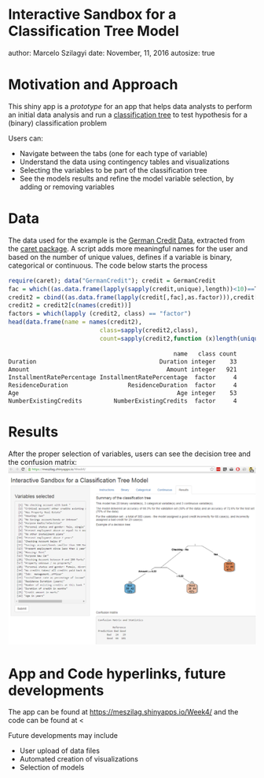 Interactive Sandbox for a Classification Tree Model
========================================================
author: Marcelo Szilagyi
date: November, 11, 2016
autosize: true

Motivation and Approach
========================================================

This shiny app is a *prototype* for an app that helps data analysts to perform an initial data analysis and run a [classification tree](https://en.wikipedia.org/wiki/Decision_tree_learning) to test hypothesis for a (binary) classification problem

Users can:

- Navigate between the tabs (one for each type of variable)
- Understand the data using contingency tables and visualizations
- Selecting the variables to be part of the classification tree
- See the models results and refine the model variable selection, by adding or removing variables

Data 
========================================================

The data used for the example is the [German Credit Data](https://archive.ics.uci.edu/ml/datasets/Statlog+(German+Credit+Data)), extracted from the [caret package](http://topepo.github.io/caret/datasets.html). A script adds more meaningful names for the user and based on the number of unique values, defines if a variable is binary, categorical or continuous. The code below starts the process

```r
require(caret); data("GermanCredit"); credit = GermanCredit
fac = which((as.data.frame(lapply(sapply(credit,unique),length))<10)==T)
credit2 = cbind((as.data.frame(lapply(credit[,fac],as.factor))),credit[,-fac])
credit2 = credit2[c(names(credit))]
factors = which(lapply (credit2, class) == "factor")
head(data.frame(name = names(credit2),
                          class=sapply(credit2,class),
                          count=sapply(credit2,function (x)length(unique(x)))))
```

```
                                               name   class count
Duration                                   Duration integer    33
Amount                                       Amount integer   921
InstallmentRatePercentage InstallmentRatePercentage  factor     4
ResidenceDuration                 ResidenceDuration  factor     4
Age                                             Age integer    53
NumberExistingCredits         NumberExistingCredits  factor     4
```

Results
========================================================
After the proper selection of variables, users can see the decision tree and the confusion matrix: 
![App results](myimage.PNG)


App and Code hyperlinks, future developments
========================================================

The app can be found at <https://meszilag.shinyapps.io/Week4/> and the code can be found at <

Future developments may include
- User upload of data files
- Automated creation of visualizations
- Selection of models



